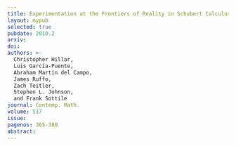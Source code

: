 ```yaml
---
title: Experimentation at the Frontiers of Reality in Schubert Calculus
layout: mypub
selected: true
pubdate: 2010.2
arxiv: 
doi: 
authors: >-
  Christopher Hillar,
  Luis García-Puente,
  Abraham Martín del Campo,
  James Ruffo,
  Zach Teitler,
  Stephen L. Johnson,
  and Frank Sottile
journal: Contemp. Math.
volume: 517
issue:
pagenos: 365-380
abstract:
---
```

